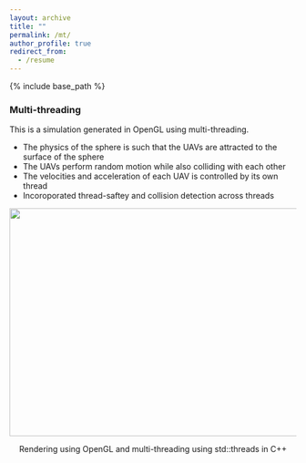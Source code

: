 ```yaml
---
layout: archive
title: ""
permalink: /mt/
author_profile: true
redirect_from:
  - /resume
---
```


{% include base_path %}
### Multi-threading
This is a simulation generated in OpenGL using multi-threading.
- The physics of the sphere is such that the UAVs are attracted to the surface of the sphere
- The UAVs perform random motion while also colliding with each other
- The velocities and acceleration of each UAV is controlled by its own thread
- Incoroporated thread-saftey and collision detection across threads

<p align="middle">
  <img src="http://m-a-c-e.github.io/website/files/buzzy.gif" width="700" height="400"/>
  <figcaption align="middle"> Rendering using OpenGL and multi-threading using std::threads in C++ </figcaption>
</p>
